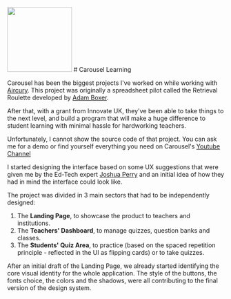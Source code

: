 <img src="https://www.carousel-learning.com/logo.svg" style="width: 150px"/>
# Carousel Learning

Carousel has been the biggest projects I've worked on while working with [Aircury](https://www.aircury.com/). This project was originally a spreadsheet pilot called the Retrieval Roulette developed by [Adam Boxer](https://twitter.com/adamboxer1).

After that, with a grant from Innovate UK, they've been able to take things to the next level, and build a program that will make a huge difference to student learning with minimal hassle for hardworking teachers.

Unfortunately, I cannot show the source code of that project. You can ask me for a demo or find yourself everything you need on Carousel's [Youtube Channel](https://www.youtube.com/channel/UCYW4FlFhLfrK2T31Q0Aj4Lg)

I started designing the interface based on some UX suggestions that were given me by the Ed-Tech expert [Joshua Perry](https://twitter.com/bringmoredata) and an initial idea of how they had in mind the interface could look like.

The project was divided in 3 main sectors that had to be independently designed:

1. The **Landing Page**, to showcase the product to teachers and institutions.
2. The **Teachers' Dashboard**, to manage quizzes, question banks and classes.
3. The **Students' Quiz Area**, to practice (based on the spaced repetition principle - reflected in the UI as flipping cards) or to take quizzes.

After an initial draft of the Landing Page, we already started identifying the core visual identity for the whole application.
The style of the buttons, the fonts choice, the colors and the shadows, were all contributing to the final version of the design system.
